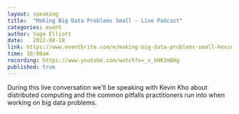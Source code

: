 ```yaml
---
layout: speaking
title:  "Making Big Data Problems Small - Live Podcast"
categories: event
author: Sage Elliott
date:   2022-08-10
link: https://www.eventbrite.com/e/making-big-data-problems-small-kevin-kho-tickets-390568178937
time: 10:00am
recording: https://www.youtube.com/watch?v=_v_bNK3mBHg
published: true
---
```


During this live conversation we'll be speaking with Kevin Kho about distributed computing and the common pitfalls practitioners run into when working on big data problems.
